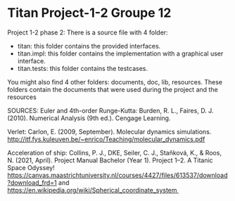 # Titan Project-1-2 Groupe 12

Project 1-2 phase 2:
There is a source file with 4 folder:
- titan: this folder contains the provided interfaces.
- titan.impl: this folder contains the implementation with a graphical user interface.
- titan.tests: this folder contains the testcases.

You might also find 4 other folders: documents, doc, lib, resources.
These folders contain the documents that were used during the project and the resources

SOURCES:
Euler and 4th-order Runge-Kutta: 
Burden, R. L., Faires, D. J. (2010). Numerical Analysis (9th ed.). Cengage Learning.

Verlet:
Carlon, E. (2009, September). Molecular dynamics simulations. http://itf.fys.kuleuven.be/~enrico/Teaching/molecular_dynamics.pdf

Acceleration of ship:
Collins, P. J., DKE, Seiler, C. J., Staňková, K., & Roos, N. (2021, April). Project Manual Bachelor (Year 1). Project 1–2. A Titanic Space Odyssey! https://canvas.maastrichtuniversity.nl/courses/4427/files/613537/download?download_frd=1
and
https://en.wikipedia.org/wiki/Spherical_coordinate_system 
